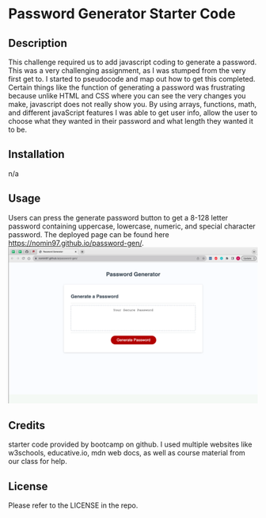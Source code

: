 # Password Generator Starter Code

## Description
This challenge required us to add javascript coding to generate a password. This was a very challenging assignment, as I was stumped from the very first get to. I started to pseudocode and map out how to get this completed. Certain things like the function of generating a password was frustrating because unlike HTML and CSS where you can see the very changes you make, javascript does not really show you. By using arrays, functions, math, and different javaScript features I was able to get user info, allow the user to choose what they wanted in their password and what length they wanted it to be. 

## Installation
n/a

## Usage
Users can press the generate password button to get a 8-128 letter password containing uppercase, lowercase, numeric, and special character password. The deployed page can be found here https://nomin97.github.io/password-gen/.  
![alt](./deployed%20page%20.png)

## Credits
starter code provided by bootcamp on github. I used multiple websites like w3schools, educative.io, mdn web docs, as well as course material from our class for help.

## License
Please refer to the LICENSE in the repo.

